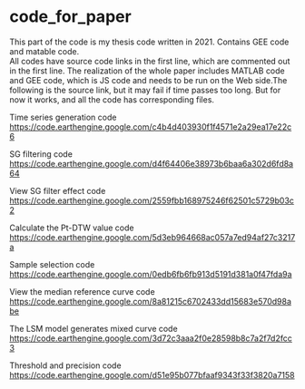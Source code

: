 # code_for_paper
This part of the code is my thesis code written in 2021.  Contains GEE code and matable code.  
All codes have source code links in the first line, which are commented out in the first line. The realization of the whole paper includes MATLAB code and GEE code, which is JS code and needs to be run on the Web side.The following is the source link, but it may fail if time passes too long.  But for now it works, and all the code has corresponding files.    

Time series generation code
https://code.earthengine.google.com/c4b4d403930f1f4571e2a29ea17e22c6

SG filtering code
https://code.earthengine.google.com/d4f64406e38973b6baa6a302d6fd8a64

View SG filter effect code
https://code.earthengine.google.com/2559fbb168975246f62501c5729b03c2

Calculate the Pt-DTW value code
https://code.earthengine.google.com/5d3eb964668ac057a7ed94af27c3217a

Sample selection code
https://code.earthengine.google.com/0edb6fb6fb913d5191d381a0f47fda9a

View the median reference curve code
https://code.earthengine.google.com/8a81215c6702433dd15683e570d98abe

The LSM model generates mixed curve code
https://code.earthengine.google.com/3d72c3aaa2f0e28598b8c7a2f7d2fcc3

Threshold and precision code
https://code.earthengine.google.com/d51e95b077bfaaf9343f33f3820a7158






